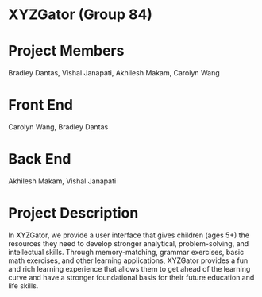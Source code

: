 # XYZGator (Group 84)
# Project Members
Bradley Dantas, Vishal Janapati, Akhilesh Makam, Carolyn Wang
# Front End
Carolyn Wang, Bradley Dantas
# Back End
Akhilesh Makam, Vishal Janapati
# Project Description
In XYZGator, we provide a user interface that gives children (ages 5+) the resources they need to develop stronger analytical, problem-solving, and intellectual skills. Through memory-matching, grammar exercises, basic math exercises, and other learning applications, XYZGator provides a fun and rich learning experience that allows them to get ahead of the learning curve and have a stronger foundational basis for their future education and life skills.
